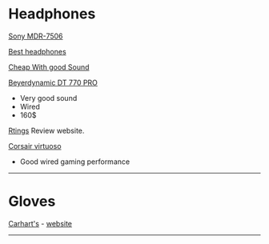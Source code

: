 
# Headphones
[Sony MDR-7506](https://www.rtings.com/headphones/reviews/sony/mdr-7506)


[Best headphones](https://www.rtings.com/headphones/reviews/best/headphones)


[Cheap With good Sound](https://www.amazon.com/gp/product/B08HMWZBXC?tag=rtings-hp-r-third-party-prime-20&ie=UTF8&th=1)


[Beyerdynamic DT 770 PRO](https://www.rtings.com/headphones/reviews/beyerdynamic/dt-770-pro)
- Very good sound 
- Wired
- 160$

[Rtings](https://www.rtings.com/) Review website.  

[Corsair virtuoso](https://www.rtings.com/headphones/reviews/corsair/virtuoso-pro)
- Good wired gaming performance

---
# Gloves
[Carhart's](https://www.amazon.com/Carhartt-Insulated-Synthetic-Leather-Glove/dp/B08V6J3PJJ?th=1&psc=1)
	- [website](https://www.carhartt.com/product/802020/insulated-ducksynthetic-leather-knit-cuff-glove?categoryCode=)

---

